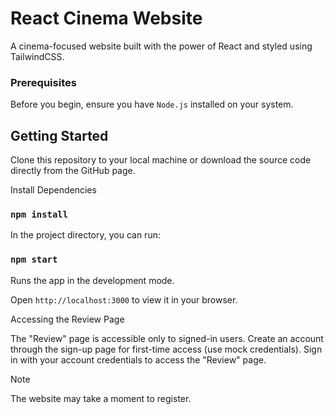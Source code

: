 # React Cinema Website
A cinema-focused website built with the power of React and styled using TailwindCSS.

### Prerequisites
Before you begin, ensure you have `Node.js` installed on your system.

## Getting Started
Clone this repository to your local machine or download the source code directly from the GitHub page.

Install Dependencies
### `npm install`

In the project directory, you can run:
### `npm start`

Runs the app in the development mode.

Open `http://localhost:3000` to view it in your browser.


Accessing the Review Page

The "Review" page is accessible only to signed-in users.
Create an account through the sign-up page for first-time access (use mock credentials).
Sign in with your account credentials to access the "Review" page.


Note

The website may take a moment to register.
